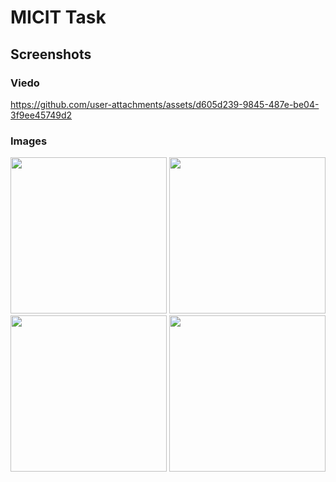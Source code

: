 # MICIT Task

## Screenshots

### Viedo
https://github.com/user-attachments/assets/d605d239-9845-487e-be04-3f9ee45749d2

### Images
<p>
    <img src="https://github.com/user-attachments/assets/5045524d-b214-42f5-9bc1-ca42bb5b91aa" width="250" />
    <img src="https://github.com/user-attachments/assets/46fb3ac0-119b-41f4-88a5-3943c4c634d1" width="250" />
    <img src="https://github.com/user-attachments/assets/1b3d3094-5c18-417e-a354-5abed52ce7f9" width="250" />
    <img src="https://github.com/user-attachments/assets/305eae1c-e092-4257-bca1-0de649e593a2" width="250" />
</p>
